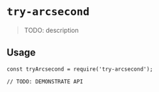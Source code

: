 # `try-arcsecond`

> TODO: description

## Usage

```
const tryArcsecond = require('try-arcsecond');

// TODO: DEMONSTRATE API
```
